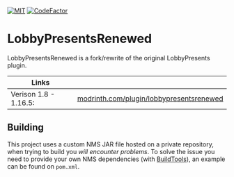 [![MIT](https://img.shields.io/github/license/dmaax/LobbyPresentsRenewed?&logo=github)](LICENSE)
[![CodeFactor](https://www.codefactor.io/repository/github/dmaax/lobbypresentsrenewed/badge)](https://www.codefactor.io/repository/github/dmaax/lobbypresentsrenewed)

LobbyPresentsRenewed
===========

LobbyPresentsRenewed is a fork/rewrite of the original LobbyPresents plugin.


| Links                 |                                                                                              |
|-----------------------|----------------------------------------------------------------------------------------------|
| Verison 1.8 - 1.16.5: | [modrinth.com/plugin/lobbypresentsrenewed](https://modrinth.com/plugin/lobbypresentsrenewed) |

Building
------
This project uses a custom NMS JAR file hosted on a private repository, when trying to build you _will encounter problems_.
To solve the issue you need to provide your own NMS dependencies (with <a href="https://hub.spigotmc.org/jenkins/job/BuildTools/lastSuccessfulBuild/artifact/target/BuildTools.jar">BuildTools</a>), an example can be found on `pom.xml`.
